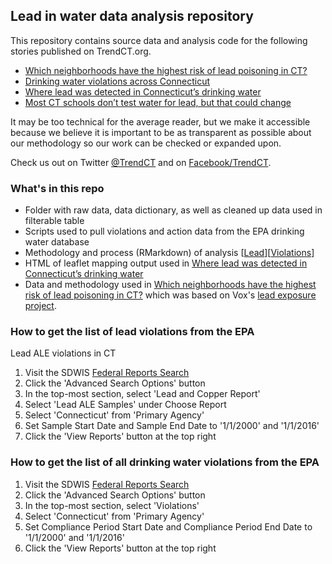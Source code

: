 
## Lead in water data analysis repository

This repository contains source data and analysis code for the following stories published on TrendCT.org. 
* [Which neighborhoods have the highest risk of lead poisoning in CT?](http://trendct.org/2016/04/08/where-the-risk-for-lead-poisoning-in-connecticut-is-highest/)
* [Drinking water violations across Connecticut](http://trendct.org/2016/04/06/drinking-water-violations-across-connecticut)
* [Where lead was detected in Connecticut’s drinking water](http://trendct.org/2016/04/04/where-lead-was-detected-in-connecticuts-drinking-water) 
* [Most CT schools don’t test water for lead, but that could change](http://ctmirror.org/2016/04/01/most-ct-schools-dont-test-water-for-lead-but-that-could-change)

It may be too technical for the average reader, but we make it accessible because we believe it is important to be as transparent as possible about our methodology so our work can be checked or expanded upon.

Check us out on Twitter [@TrendCT](http://www.trendct.org) and on [Facebook/TrendCT](https://www.facebook.com/trendct/).

### What's in this repo

* Folder with raw data, data dictionary, as well as cleaned up data used in filterable table
* Scripts used to pull violations and action data from the EPA drinking water database
* Methodology and process (RMarkdown) of analysis [[Lead](http://trendct.github.io/data/2016/03/lead-analysis/elevated_lead_levels.html)][[Violations](http://trendct.github.io/data/2016/03/lead-analysis/violations.html)]
* HTML of leaflet mapping output used in [Where lead was detected in Connecticut’s drinking water](http://trendct.org/2016/04/04/where-lead-was-detected-in-connecticuts-drinking-water) 
* Data and methodology used in [Which neighborhoods have the highest risk of lead poisoning in CT?](http://trendct.org/2016/04/08/where-the-risk-for-lead-poisoning-in-connecticut-is-highest/) which was based on Vox's [lead exposure project](https://github.com/voxmedia/data-projects/tree/master/vox-lead-exposure-risk).


### How to get the list of lead violations from the EPA

Lead ALE violations in CT

1. Visit the SDWIS [Federal Reports Search](https://ofmpub.epa.gov/apex/sfdw/f?p=108:200:::NO)
2. Click the 'Advanced Search Options' button
3. In the top-most section, select 'Lead and Copper Report'
4. Select 'Lead ALE Samples' under Choose Report
5. Select 'Connecticut' from 'Primary Agency'
6. Set Sample Start Date and Sample End Date to '1/1/2000' and '1/1/2016'
7. Click the 'View Reports' button at the top right

### How to get the list of all drinking water violations from the EPA

1. Visit the SDWIS [Federal Reports Search](https://ofmpub.epa.gov/apex/sfdw/f?p=108:200:::NO)
2. Click the 'Advanced Search Options' button
3. In the top-most section, select 'Violations'
4. Select 'Connecticut' from 'Primary Agency'
5. Set Compliance Period Start Date and Compliance Period End Date to '1/1/2000' and '1/1/2016'
6. Click the 'View Reports' button at the top right

